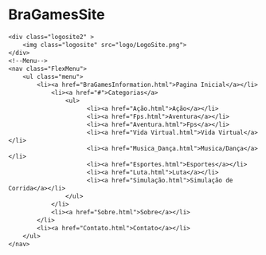 # BraGamesSite

<!DOCTYPE html>
<html>
<head>
 	<meta charset="utf-8">
 	<link rel="stylesheet" type="text/css" href="style.css">
	<title>BraGamesInformation</title>
</head>
<body>
	
	<div class="logosite2" > 
		<img class="logosite" src="logo/LogoSite.png">
	</div>
	<!--Menu-->
	<nav class="FlexMenu">
		<ul class="menu">
			<li><a href="BraGamesInformation.html">Pagina Inicial</a></li>			
		  		<li><a href="#">Categorias</a>
		         	<ul>
		                  <li><a href="Ação.html">Ação</a></li>
		                  <li><a href="Fps.html">Aventura</a></li>
		                  <li><a href="Aventura.html">Fps</a></li>
		                  <li><a href="Vida Virtual.html">Vida Virtual</a></li>
		                  <li><a href="Musica_Dança.html">Musica/Dança</a></li>
		                  <li><a href="Esportes.html">Esportes</a></li>
		                  <li><a href="Luta.html">Luta</a></li>
		                  <li><a href="Simulação.html">Simulação de Corrida</a></li>
		       		</ul>
				</li>
				<li><a href="Sobre.html">Sobre</a></li>
			</li>
			<li><a href="Contato.html">Contato</a></li>
		</ul>
	</nav>

	

</body>
</html>
